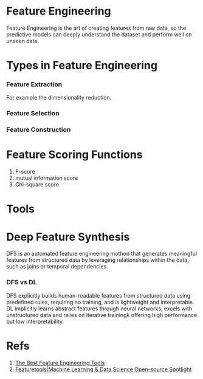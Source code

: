 # Feature Engineering
Feature Engineering is the art of creating features from raw data, so the predictive models can deeply understand the dataset and perform well on unseen data.
# Types in Feature Engineering
### Feature Extraction
For example the dimensionality reduction.
### Feature Selection

### Feature Construction

# Feature Scoring Functions
1. F-score
2. mutual information score
3. Chi-square score
# Tools

# Deep Feature Synthesis
DFS is an automated feature engineering mothod that generates meaningful features from structured data by leveraging relationships within the data, such as joins or temporal dependencies.
### DFS vs DL
DFS explicitly builds human-readable features from structured data using predefined rules, requiring no training, and is lightweight and interpretable.
DL implicitly learns abstract features through neural networks, excels with unstructured data and relies on iterative trainingk offering high performance but low interpretability.
# Refs
1. [The Best Feature Engineering Tools](https://neptune.ai/blog/feature-engineering-tools)
2. [Featuretools|Machine Learning & Data Science Open-source Spotlight](https://www.youtube.com/watch?v=Q5U9rEKHIsk)
